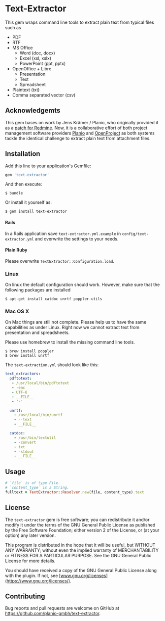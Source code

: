# Text-Extractor

This gem wraps command line tools to extract plain text from typical files such as

- PDF
- RTF
- MS Office
    - Word (doc, docx)
    - Excel (xsl, xslx)
    - PowerPoint (ppt, pptx)
- OpenOffice + Libre
    - Presentation
    - Text
    - Spreadsheet
- Plaintext (txt)
- Comma separated vector (csv)

## Acknowledgemts

This gem bases on work by Jens Krämer / Planio, who originally provided it as a
[patch for Redmine](https://www.redmine.org/issues/306). Now, it is a collaborative effort of
both project management software providers [Planio](https://plan.io) and [OpenProject](https://openproject.org)
as both systems tackle the identical challenge to extract plain text from attachment files.

## Installation

Add this line to your application's Gemfile:

```ruby
gem 'text-extractor'
```

And then execute:

    $ bundle

Or install it yourself as:

    $ gem install text-extractor

#### Rails

In a Rails application save `text-extractor.yml.example` in `config/text-extractor.yml` and overwrite the settings to 
your needs.

#### Plain Ruby

Please overwrite `TextExtractor::Configuration.load`.

### Linux

On linux the default configuration should work. However, make sure that the following packages are installed

    $ apt-get install catdoc unrtf poppler-utils

### Mac OS X

On Mac things are still not complete. Please help us to have the same capabilities as under Linux. Right now we cannot
extract text from presentation and spreadsheets.

Please use homebrew to install the missing command line tools.

    $ brew install poppler
    $ brew install unrtf
    
The `text-extraction.yml` should look like this:
    
```yml
text_extractors:
  pdftotext:
   - /usr/local/bin/pdftotext
   - -enc
   - UTF-8
   - __FILE__
   - '-'

  unrtf:
    - /usr/local/bin/unrtf
    - --text
    - __FILE__

  catdoc:
    - /usr/bin/textutil
    - -convert
    - txt
    - -stdout
    - __FILE__
```

## Usage

```ruby
# `file` is of type File.
# `content_type` is a String.
fulltext = TextExtractor::Resolver.new(file, content_type).text
```

## License

The `text-extractor` gem is free software; you can redistribute it and/or modify it under the terms of the GNU General 
Public License as published by the Free Software Foundation; either version 2 of the License, or (at your option) any 
later version.

This program is distributed in the hope that it will be useful, but WITHOUT ANY WARRANTY; without even the implied 
warranty of MERCHANTABILITY or FITNESS FOR A PARTICULAR PURPOSE. See the GNU General Public License for more details.

You should have received a copy of the GNU General Public License along with the plugin. If not, see
[www.gnu.org/licenses](https://www.gnu.org/licenses/).

## Contributing

Bug reports and pull requests are welcome on GitHub at https://github.com/planio-gmbh/text-extractor.

